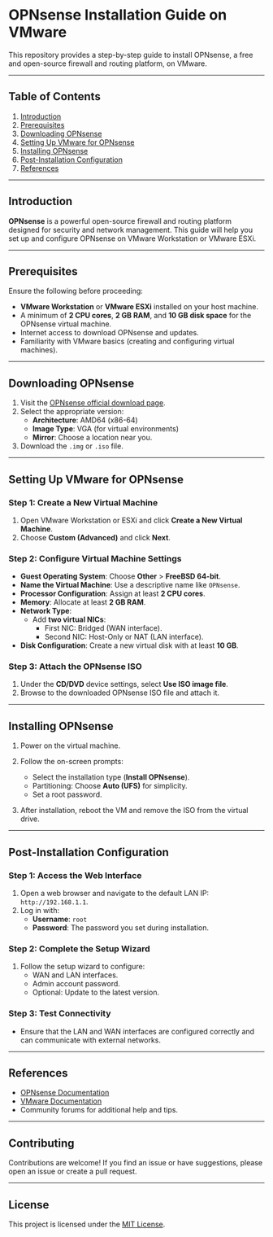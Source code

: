 # OPNsense Installation Guide on VMware

This repository provides a step-by-step guide to install OPNsense, a free and open-source firewall and routing platform, on VMware.  

---

## Table of Contents
1. [Introduction](#introduction)  
2. [Prerequisites](#prerequisites)  
3. [Downloading OPNsense](#downloading-opnsense)  
4. [Setting Up VMware for OPNsense](#setting-up-vmware-for-opnsense)  
5. [Installing OPNsense](#installing-opnsense)  
6. [Post-Installation Configuration](#post-installation-configuration)  
7. [References](#references)  

---

## Introduction
**OPNsense** is a powerful open-source firewall and routing platform designed for security and network management. This guide will help you set up and configure OPNsense on VMware Workstation or VMware ESXi.

---

## Prerequisites
Ensure the following before proceeding:

- **VMware Workstation** or **VMware ESXi** installed on your host machine.  
- A minimum of **2 CPU cores**, **2 GB RAM**, and **10 GB disk space** for the OPNsense virtual machine.  
- Internet access to download OPNsense and updates.  
- Familiarity with VMware basics (creating and configuring virtual machines).  

---

## Downloading OPNsense
1. Visit the [OPNsense official download page](https://opnsense.org/download/).  
2. Select the appropriate version:
   - **Architecture**: AMD64 (x86-64)  
   - **Image Type**: VGA (for virtual environments)  
   - **Mirror**: Choose a location near you.  
3. Download the `.img` or `.iso` file.  

---

## Setting Up VMware for OPNsense
### Step 1: Create a New Virtual Machine
1. Open VMware Workstation or ESXi and click **Create a New Virtual Machine**.  
2. Choose **Custom (Advanced)** and click **Next**.  

### Step 2: Configure Virtual Machine Settings
- **Guest Operating System**: Choose **Other** > **FreeBSD 64-bit**.  
- **Name the Virtual Machine**: Use a descriptive name like `OPNsense`.  
- **Processor Configuration**: Assign at least **2 CPU cores**.  
- **Memory**: Allocate at least **2 GB RAM**.  
- **Network Type**:  
  - Add **two virtual NICs**:  
    - First NIC: Bridged (WAN interface).  
    - Second NIC: Host-Only or NAT (LAN interface).  
- **Disk Configuration**: Create a new virtual disk with at least **10 GB**.  

### Step 3: Attach the OPNsense ISO
1. Under the **CD/DVD** device settings, select **Use ISO image file**.  
2. Browse to the downloaded OPNsense ISO file and attach it.  

---

## Installing OPNsense
1. Power on the virtual machine.  
2. Follow the on-screen prompts:  
   - Select the installation type (**Install OPNsense**).  
   - Partitioning: Choose **Auto (UFS)** for simplicity.  
   - Set a root password.  

3. After installation, reboot the VM and remove the ISO from the virtual drive.  

---

## Post-Installation Configuration
### Step 1: Access the Web Interface
1. Open a web browser and navigate to the default LAN IP: `http://192.168.1.1`.  
2. Log in with:  
   - **Username**: `root`  
   - **Password**: The password you set during installation.  

### Step 2: Complete the Setup Wizard
1. Follow the setup wizard to configure:  
   - WAN and LAN interfaces.  
   - Admin account password.  
   - Optional: Update to the latest version.  

### Step 3: Test Connectivity
- Ensure that the LAN and WAN interfaces are configured correctly and can communicate with external networks.  

---

## References
- [OPNsense Documentation](https://docs.opnsense.org/)  
- [VMware Documentation](https://www.vmware.com/support.html)  
- Community forums for additional help and tips.  

---

## Contributing
Contributions are welcome! If you find an issue or have suggestions, please open an issue or create a pull request.  

---

## License
This project is licensed under the [MIT License](LICENSE).  

